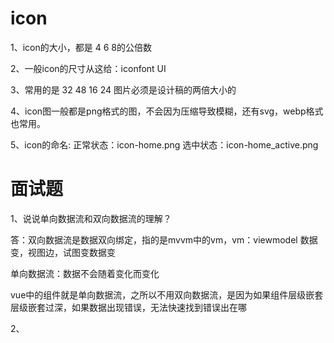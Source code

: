 # icon

1、icon的大小，都是 4  6  8的公倍数

2、一般icon的尺寸从这给：iconfont  UI

3、常用的是  32  48    16  24  图片必须是设计稿的两倍大小的

4、icon图一般都是png格式的图，不会因为压缩导致模糊，还有svg，webp格式也常用。

5、icon的命名:  正常状态：icon-home.png    选中状态：icon-home_active.png

# 面试题   

1、说说单向数据流和双向数据流的理解？

答：双向数据流是数据双向绑定，指的是mvvm中的vm，vm：viewmodel 数据变，视图边，试图变数据变

单向数据流：数据不会随着变化而变化

vue中的组件就是单向数据流，之所以不用双向数据流，是因为如果组件层级嵌套层级嵌套过深，如果数据出现错误，无法快速找到错误出在哪

2、